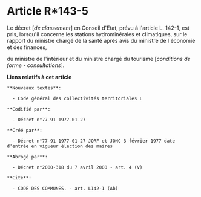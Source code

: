 # Article R*143-5

Le décret [*de classement*] en Conseil d'Etat, prévu à l'article L. 142-1, est pris, lorsqu'il concerne les stations
hydrominérales et climatiques, sur le rapport du ministre chargé de la santé après avis du ministre de l'économie et des
finances,

du ministre de l'intérieur et du ministre chargé du tourisme [*conditions de forme - consultations*].

**Liens relatifs à cet article**

	**Nouveaux textes**:

	  - Code général des collectivités territoriales L

	**Codifié par**:

	  - Décret n°77-91 1977-01-27

	**Créé par**:

	  - Décret n°77-91 1977-01-27 JORF et JONC 3 février 1977 date d'entrée en vigueur élection des maires

	**Abrogé par**:

	  - Décret n°2000-318 du 7 avril 2000 - art. 4 (V)

	**Cite**:

	  - CODE DES COMMUNES. - art. L142-1 (Ab)
